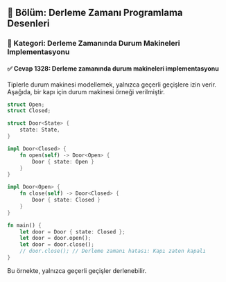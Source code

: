 ## 📘 Bölüm: Derleme Zamanı Programlama Desenleri  
### 🔹 Kategori: Derleme Zamanında Durum Makineleri Implementasyonu  
#### ✅ Cevap 1328: Derleme zamanında durum makineleri implementasyonu

Tiplerle durum makinesi modellemek, yalnızca geçerli geçişlere izin verir. Aşağıda, bir kapı için durum makinesi örneği verilmiştir.

```rust
struct Open;
struct Closed;

struct Door<State> {
    state: State,
}

impl Door<Closed> {
    fn open(self) -> Door<Open> {
        Door { state: Open }
    }
}

impl Door<Open> {
    fn close(self) -> Door<Closed> {
        Door { state: Closed }
    }
}

fn main() {
    let door = Door { state: Closed };
    let door = door.open();
    let door = door.close();
    // door.close(); // Derleme zamanı hatası: Kapı zaten kapalı
}
```
Bu örnekte, yalnızca geçerli geçişler derlenebilir.
